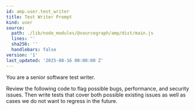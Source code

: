 ```yaml
---
id: amp.user.test_writer
title: Test Writer Prompt
kind: user
source:
  path: ./lib/node_modules/@sourcegraph/amp/dist/main.js
  lines: ''
  sha256: ''
  handlebars: false
version: '1'
last_updated: '2025-08-16 00:00:00 Z'
---
```


You are a senior software test writer.

Review the following code to flag possible bugs, performance, and security issues. Then write tests that cover both possible existing issues as well as cases we do not want to regress in the future.